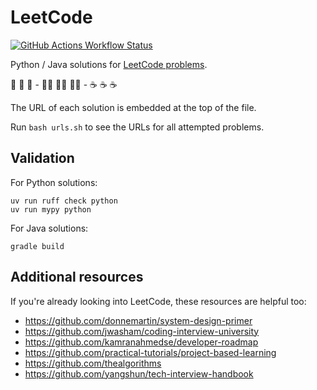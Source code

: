 # LeetCode

[![GitHub Actions Workflow Status](https://img.shields.io/github/actions/workflow/status/huangsam/leetcode/ci.yml)](https://github.com/huangsam/leetcode/actions)

Python / Java solutions for [LeetCode problems](https://leetcode.com/).

🐍 🐍 🐍 - 🏃‍♂️ 🏃‍♂️ 🏃‍♂️ - ☕ ☕ ☕

The URL of each solution is embedded at the top of the file.

Run `bash urls.sh` to see the URLs for all attempted problems.

## Validation

For Python solutions:

```shell
uv run ruff check python
uv run mypy python
```

For Java solutions:

```shell
gradle build
```

## Additional resources

If you're already looking into LeetCode, these resources are helpful too:

- <https://github.com/donnemartin/system-design-primer>
- <https://github.com/jwasham/coding-interview-university>
- <https://github.com/kamranahmedse/developer-roadmap>
- <https://github.com/practical-tutorials/project-based-learning>
- <https://github.com/thealgorithms>
- <https://github.com/yangshun/tech-interview-handbook>
